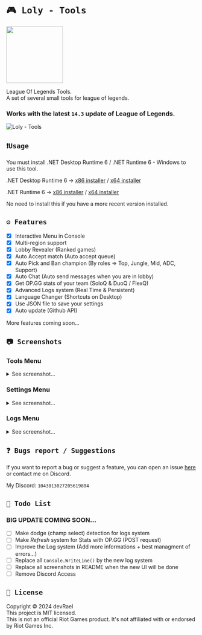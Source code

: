 ﻿# `🎮 Loly - Tools`

<img src="https://i.imgur.com/irDTPDC.png" width="150" alt=""/>

League Of Legends Tools.<br>
A set of several small tools for league of legends.

### Works with the latest `14.3` update of League of Legends.

![Loly - Tools](https://i.imgur.com/8o9dfBC.png)

## `❗Usage`

You must install .NET Desktop Runtime 6 / .NET Runtime 6 - Windows to use this tool.

.NET Desktop Runtime 6 -> [x86 installer](https://dotnet.microsoft.com/en-us/download/dotnet/thank-you/runtime-desktop-6.0.16-windows-x86-installer) / [x64 installer](https://dotnet.microsoft.com/en-us/download/dotnet/thank-you/runtime-desktop-6.0.16-windows-x64-installer)

.NET Runtime 6 -> [x86 installer](https://dotnet.microsoft.com/en-us/download/dotnet/thank-you/runtime-6.0.16-windows-x86-installer) / [x64 installer](https://dotnet.microsoft.com/en-us/download/dotnet/thank-you/runtime-6.0.16-windows-x64-installer)

No need to install this if you have a more recent version installed.

## `⚙️ Features`

- [x] Interactive Menu in Console
- [x] Multi-region support
- [x] Lobby Revealer (Ranked games)
- [x] Auto Accept match (Auto accept queue)
- [x] Auto Pick and Ban champion (By roles => Top, Jungle, Mid, ADC, Support)
- [x] Auto Chat (Auto send messages when you are in lobby)
- [x] Get OP.GG stats of your team (SoloQ & DuoQ / FlexQ)
- [x] Advanced Logs system (Real Time & Persistent)
- [x] Language Changer (Shortcuts on Desktop)
- [x] Use JSON file to save your settings
- [x] Auto update (Github API)

More features coming soon...

## `📷 Screenshots`

### Tools Menu

<details>
<summary>See screenshot...</summary>
<img src="https://i.imgur.com/Dnmqt3Y.png" alt="devRael1">
</details>

### Settings Menu

<details>
<summary>See screenshot...</summary>
<img src="https://i.imgur.com/pbCghK5.png" alt="devRael1">
</details>

### Logs Menu

<details>
<summary>See screenshot...</summary>
<img src="https://i.imgur.com/1ggLk5l.png" alt="devRael1">
</details>

## `❓ Bugs report / Suggestions`

If you want to report a bug or suggest a feature, you can open an
issue [here](https://github.com/devRael1/LolyTools/issues) or contact me on Discord.

My Discord: `1043813027205619804`

## `🧾 Todo List`

### BIG UPDATE COMING SOON...

- [ ] Make dodge (champ select) detection for logs system
- [ ] Make *Refresh* system for Stats with OP.GG (POST request)
- [ ] Improve the Log system (Add more informations + best managment of errors...)
- [ ] Replace all `Console.WriteLine()` by the new log system
- [ ] Replace all screenshots in README when the new UI will be done
- [ ] Remove Discord Access

## `📝 License`

Copyright © 2024 devRael<br>
This project is MIT licensed.<br>
This is not an official Riot Games product. It's not affiliated with or endorsed by Riot Games Inc.
